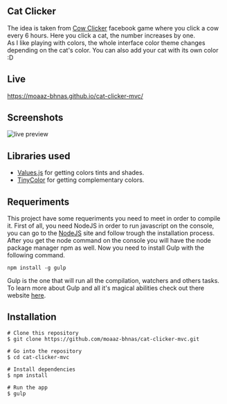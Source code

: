 ## Cat Clicker
The idea is taken from [Cow Clicker](http://bogost.com/writing/blog/cow_clicker_1/) facebook game where you click a cow every 6 hours. Here you click a cat, the number increases by one.  
As I like playing with colors, the whole interface color theme changes depending on the cat's color. You can also add your cat with its own color :D

## Live
https://moaaz-bhnas.github.io/cat-clicker-mvc/
 
## Screenshots
![live preview](https://media.giphy.com/media/wsZ9rGkzvXJ0mDQiKw/giphy.gif)

## Libraries used
- [Values.js](https://noeldelgado.github.io/values.js/) for getting colors tints and shades.
- [TinyColor](https://github.com/bgrins/TinyColor) for getting complementary colors.

## Requeriments
This project have some requeriments you need to meet in order to compile it. First of all, you need NodeJS in order to run javascript on the console, you can go to the [NodeJS](https://nodejs.org/en/) site and follow trough the installation process. After you get the node command on the console you will have the node package manager npm as well. Now you need to install Gulp with the following command.  
```
npm install -g gulp
```  
Gulp is the one that will run all the compilation, watchers and others tasks. To learn more about Gulp and all it's magical abilities check out there website [here](https://gulpjs.com/).

## Installation
```
# Clone this repository
$ git clone https://github.com/moaaz-bhnas/cat-clicker-mvc.git

# Go into the repository
$ cd cat-clicker-mvc

# Install dependencies
$ npm install

# Run the app
$ gulp
```
